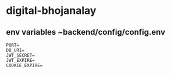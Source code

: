 # digital-bhojanalay

## env variables ~backend/config/config.env
```
PORT=
DB_URI=
JWT_SECRET=
JWT_EXPIRE=
COOKIE_EXPIRE=
```
